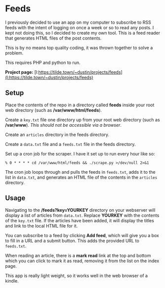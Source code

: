# Feeds

I previously decided to use an app on my computer to subscribe to RSS feeds with the intent of logging on once a week or so to read any posts. I kept not doing this, so I decided to create my own tool. This is a feed reader that generates HTML files of the post contents.

This is by no means top quality coding, it was thrown together to solve a problem.

This requires PHP and python to run.

**Project page:** [l:https://tilde.town/~dustin/projects/feeds](l:https://tilde.town/~dustin/projects/feeds)

## Setup

Place the contents of the repo in a directory called **feeds** inside your root web directory (such as **/var/www/html/feeds**).

Create a `key.txt` file one directory up from your root web directory (such as **/var/www**). _This should not be accessible via a browser_.

Create an `articles` directory in the feeds directory.

Create a `data.txt` file and a `feeds.txt` file in the feeds directory.

Set up a cron job for the scraper. I have it set up to run every hour like so:

```
% 0 * * * * cd /var/www/html/feeds && ./scrape.py >/dev/null 2>&1
```

The cron job loops through and pulls the feeds in `feeds.txt`, adds it to the list in `data.txt`, and generates an HTML file of the contents in the `articles` directory.

## Usage

Navigating to the **/feeds?key=YOURKEY** directory on your webserver will display a list of articles from `data.txt`. Replace **YOURKEY** with the contents of the `key.txt` file. If the articles have been added, it will display the titles and link to the local HTML file for it.

You can subscribe to a feed by clicking **Add feed**, which will give you a box to fill in a URL and a submit button. This adds the provided URL to `feeds.txt`.

When reading an article, there is a **mark read** link at the top and bottom which you can click to mark it as read, removing it from the list on the index page.

This app is really light weight, so it works well in the web browser of a kindle.
